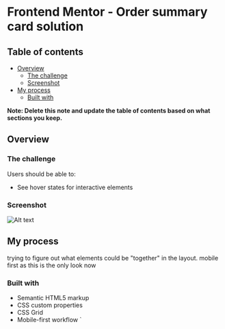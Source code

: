 # Frontend Mentor - Order summary card solution

## Table of contents

- [Overview](#overview)
  - [The challenge](#the-challenge)
  - [Screenshot](#screenshot)
- [My process](#my-process)
  - [Built with](#built-with)

**Note: Delete this note and update the table of contents based on what sections you keep.**

## Overview

### The challenge

Users should be able to:

- See hover states for interactive elements

### Screenshot

![Alt text](image.png)

## My process

trying to figure out what elements could be "together" in the layout. mobile first as this is the only look now

### Built with

- Semantic HTML5 markup
- CSS custom properties
- CSS Grid
- Mobile-first workflow
  `
